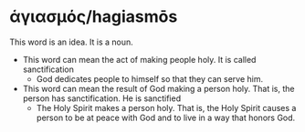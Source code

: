 # ἁγιασμός/hagiasmōs 

This word is an idea. It is a noun.

* This word can mean the act of making people holy. It is called sanctification
    * God dedicates people to himself so that they can serve him.
* This word can mean the result of God making a person holy. That is, the person has sanctification. He is sanctified
    * The Holy Spirit makes a person holy. That is, the Holy Spirit causes a person to be at peace with God and to live in a way that honors God. 
